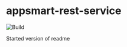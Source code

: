 # appsmart-rest-service
![Build](https://github.com/maqfromspace/appsmart-rest-service/actions/workflows/build.yml/badge.svg)

Started version of readme